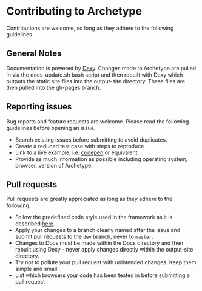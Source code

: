 # Contributing to Archetype

Contributions are welcome, so long as they adhere to the following guidelines.

## General Notes
Documentation is powered by [Dexy](http://dexy.it). Changes made to Archetype are pulled in via the docs-update.sh bash script and then rebuilt with Dexy which outputs the static site files into the output-site directory. These files are then pulled into the gh-pages branch.

## Reporting issues
Bug reports and feature requests are welcome. Please read the following guidelines before opening an issue.
  * Search existing issues before submitting to avoid duplicates. 
  * Create a reduced test case with steps to reproduce 
  * Link to a live example, i.e. [codepen](http://codepen.io) or equivalent. 
  * Provide as much information as possible including operating system, browser, version of Archetype.

## Pull requests
Pull requests are greatly appreciated as long as they adhere to the following.
  * Follow the predefined code style used in the framework as it is described [here](https://github.com/kwaledesign/Coding-Standards).
  * Apply your changes to a branch clearly named after the issue and submit pull requests to the `dev` branch, never to `master`.
  * Changes to Docs must be made within the Docs directory and then rebuilt using Dexy - never apply changes directly within the output-site directory.
  * Try not to pollute your pull request with unintended changes. Keep them simple and small.
  * List which browsers your code has been tested in before submitting a pull request

